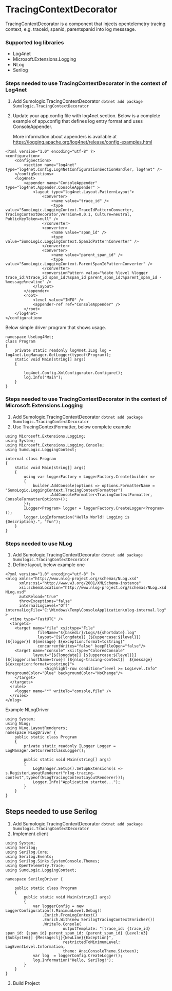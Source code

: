# TracingContextDecorator

TracingContextDecorator is a component that injects opentelemetry tracing context, e.g. traceid, spanid, parentspanid into log messsage.

### Supported log libraries

 - Log4net
 - Microsoft.Extensions.Logging
 - NLog
 - Serilog

### Steps needed to use TracingContextDecorator in the context of Log4net

1) Add Sumologic.TracingContextDecorator `dotnet add package Sumologic.TracingContextDecorator`
2) Update your app.config file with log4net section. Below is a complete example of app.config
   that defines log entry format and uses ConsoleAppender.

   More information about appenders is available at https://logging.apache.org/log4net/release/config-examples.html

```
<?xml version="1.0" encoding="utf-8" ?>
<configuration>
    <configSections>
        <section name="log4net" type="log4net.Config.Log4NetConfigurationSectionHandler, log4net" />
    </configSections>
    <log4net>
        <appender name="ConsoleAppender" type="log4net.Appender.ConsoleAppender" >
            <layout type="log4net.Layout.PatternLayout">
                <converter>
                    <name value="trace_id" />
                    <type value="SumoLogic.LoggingContext.TraceIdPatternConverter, TracingContextDecorator,Version=0.0.1, Culture=neutral, PublicKeyToken=null" />
                </converter>
                <converter>
                    <name value="span_id" />
                    <type value="SumoLogic.LoggingContext.SpanIdPatternConverter" />
                </converter>
                <converter>
                    <name value="parent_span_id" />
                    <type value="SumoLogic.LoggingContext.ParentSpanIdPatternConverter" />
                </converter>
                <conversionPattern value="%date %level %logger trace_id:%trace_id span_id:%span_id parent_span_id:%parent_span_id - %message%newline" />
            </layout>
        </appender>
        <root>
            <level value="INFO" />
            <appender-ref ref="ConsoleAppender" />
        </root>
    </log4net>
</configuration>
```

Below simple driver program that shows usage.

```
namespace UseLog4Net;
class Program
{
    private static readonly log4net.ILog log = log4net.LogManager.GetLogger(typeof(Program));
    static void Main(string[] args)
    {

        log4net.Config.XmlConfigurator.Configure();
        log.Info("Main");
    }
}
```

###  Steps needed to use TracingContextDecorator in the context of Microsoft.Extensions.Logging

1) Add Sumologic.TracingContextDecorator `dotnet add package Sumologic.TracingContextDecorator`
2) Use TracingContextFormatter, below complete example

```
using Microsoft.Extensions.Logging;
using System;
using Microsoft.Extensions.Logging.Console;
using SumoLogic.LoggingContext;

internal class Program
{
    static void Main(string[] args)
    {
        using var loggerFactory = LoggerFactory.Create(builder =>
        {
            builder.AddConsole(options => options.FormatterName = "SumoLogic.LoggingContext.TracingContextFormatter")
                   .AddConsoleFormatter<TracingContextFormatter, ConsoleFormatterOptions>();
        });
        ILogger<Program> logger = loggerFactory.CreateLogger<Program>();
        logger.LogInformation("Hello World! Logging is {Description}.", "fun");
    }
}
```

### Steps needed to use NLog

1) Add Sumologic.TracingContextDecorator `dotnet add package Sumologic.TracingContextDecorator`
2) Define layout, below example one

```
<?xml version="1.0" encoding="utf-8" ?>
<nlog xmlns="http://www.nlog-project.org/schemas/NLog.xsd"
      xmlns:xsi="http://www.w3.org/2001/XMLSchema-instance"
      xsi:schemaLocation="http://www.nlog-project.org/schemas/NLog.xsd NLog.xsd"
      autoReload="true"
      throwExceptions="false"
      internalLogLevel="Off" internalLogFile="C:\Windows\Temp\ConsoleApplication\nlog-internal.log" >
  <time type="FastUTC" />
  <targets>
    <target name="file" xsi:type="File"
              fileName="${basedir}/Logs/${shortdate}.log"
              layout="[${longdate}] [${uppercase:${level}}] [${logger}] ${message} ${exception:format=tostring}"
              concurrentWrites="false" keepFileOpen="false"/>
    <target name="console" xsi:type="ColoredConsole"
            layout="[${longdate}] [${uppercase:${level}}] [${logger:shortName=true}] [${nlog-tracing-context}]  ${message} ${exception:format=tostring}">
                 <highlight-row condition="level >= LogLevel.Info" foregroundColor="Blue" backgroundColor="NoChange"/>
    </target>
  </targets>
  <rules>
    <logger name="*" writeTo="console,file" />
  </rules>
</nlog>
```

Example NLogDriver

```
using System;
using NLog;
using NLog.LayoutRenderers;
namespace NLogDriver {
    public static class Program
    {
        private static readonly ILogger Logger = LogManager.GetCurrentClassLogger();

        public static void Main(string[] args)
        {
            LogManager.Setup().SetupExtensions(s => s.RegisterLayoutRenderer("nlog-tracing-context",typeof(NLogTracingContextLayoutRenderer)));
            Logger.Info("Application started...");
        }
    }
}
```

## Steps needed to use Serilog
1) Add Sumologic.TracingContextDecorator `dotnet add package Sumologic.TracingContextDecorator`
2) Implement client

```
using System;
using Serilog;
using Serilog.Core;
using Serilog.Events;
using Serilog.Sinks.SystemConsole.Themes;
using OpenTelemetry.Trace;
using SumoLogic.LoggingContext;

namespace SerilogDriver {

    public static class Program
    {
        public static void Main(string[] args)
        {
            var loggerConfig = new LoggerConfiguration().MinimumLevel.Debug()
                .Enrich.FromLogContext()
                .Enrich.With(new SerilogTracingContextEnricher())
                .WriteTo.Console(
                         outputTemplate: "[trace_id: {trace_id} span_id: {span_id} parent_span_id: {parent_span_id} {Level:u3} {Subsystem}] {Message:lj}{NewLine}{Exception}",
                         restrictedToMinimumLevel: LogEventLevel.Information,
                         theme: AnsiConsoleTheme.Sixteen);
            var log  = loggerConfig.CreateLogger();
            log.Information("Hello, Serilog!");
        }
    }
}
```

3) Build Project
